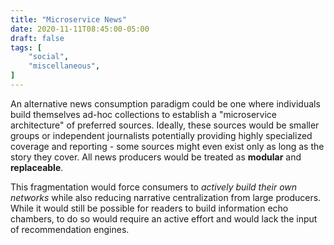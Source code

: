 ```yaml
---
title: "Microservice News"
date: 2020-11-11T08:45:00-05:00
draft: false
tags: [
	"social",
	"miscellaneous",
]
---
```

An alternative news consumption paradigm could be one where individuals build themselves ad-hoc collections to establish a "microservice architecture" of preferred sources. Ideally, these sources would be smaller groups or independent journalists potentially providing highly specialized coverage and reporting - some sources might even exist only as long as the story they cover. All news producers would be treated as **modular** and **replaceable**.

This fragmentation would force consumers to _actively build their own networks_ while also reducing narrative centralization from large producers. While it would still be possible for readers to build information echo chambers, to do so would require an active effort and would lack the input of recommendation engines.
